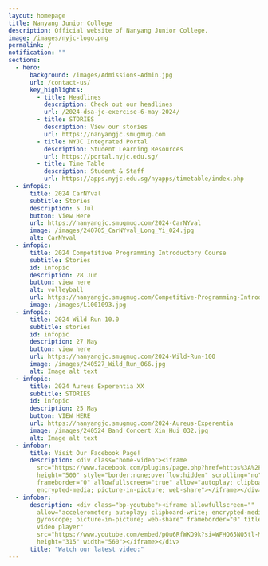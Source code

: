 ```yaml
---
layout: homepage
title: Nanyang Junior College
description: Official website of Nanyang Junior College.
image: /images/nyjc-logo.png
permalink: /
notification: ""
sections:
  - hero:
      background: /images/Admissions-Admin.jpg
      url: /contact-us/
      key_highlights:
        - title: Headlines
          description: Check out our headlines
          url: /2024-dsa-jc-exercise-6-may-2024/
        - title: STORIES
          description: View our stories
          url: https://nanyangjc.smugmug.com
        - title: NYJC Integrated Portal
          description: Student Learning Resources
          url: https://portal.nyjc.edu.sg/
        - title: Time Table
          description: Student & Staff
          url: https://apps.nyjc.edu.sg/nyapps/timetable/index.php
  - infopic:
      title: 2024 CarNYval
      subtitle: Stories
      description: 5 Jul
      button: View Here
      url: https://nanyangjc.smugmug.com/2024-CarNYval
      image: /images/240705_CarNYval_Long_Yi_024.jpg
      alt: CarNYval
  - infopic:
      title: 2024 Competitive Programming Introductory Course
      subtitle: Stories
      id: infopic
      description: 28 Jun
      button: view here
      alt: volleyball
      url: https://nanyangjc.smugmug.com/Competitive-Programming-Introductory-Course
      image: /images/L1001093.jpg
  - infopic:
      title: 2024 Wild Run 10.0
      subtitle: stories
      id: infopic
      description: 27 May
      button: view here
      url: https://nanyangjc.smugmug.com/2024-Wild-Run-100
      image: /images/240527_Wild_Run_066.jpg
      alt: Image alt text
  - infopic:
      title: 2024 Aureus Experentia XX
      subtitle: STORIES
      id: infopic
      description: 25 May
      button: VIEW HERE
      url: https://nanyangjc.smugmug.com/2024-Aureus-Experentia
      image: /images/240524_Band_Concert_Xin_Hui_032.jpg
      alt: Image alt text
  - infobar:
      title: Visit Our Facebook Page!
      description: <div class="home-video"><iframe
        src="https://www.facebook.com/plugins/page.php?href=https%3A%2F%2Fwww.facebook.com%2FNanyangjc%2F&tabs=timeline&width=340&height=500&small_header=false&adapt_container_width=true&hide_cover=false&show_facepile=true&appId"
        height="500" style="border:none;overflow:hidden" scrolling="no"
        frameborder="0" allowfullscreen="true" allow="autoplay; clipboard-write;
        encrypted-media; picture-in-picture; web-share"></iframe></div>
  - infobar:
      description: <div class="bp-youtube"><iframe allowfullscreen=""
        allow="accelerometer; autoplay; clipboard-write; encrypted-media;
        gyroscope; picture-in-picture; web-share" frameborder="0" title="YouTube
        video player"
        src="https://www.youtube.com/embed/pQu6RfWKO9k?si=WFHQ65NQ5tl-M84f"
        height="315" width="560"></iframe></div>
      title: "Watch our latest video:"
---
```

